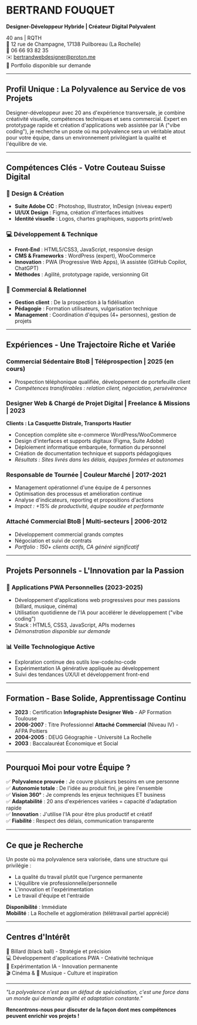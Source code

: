 # BERTRAND FOUQUET
**Designer-Développeur Hybride | Créateur Digital Polyvalent**

40 ans | RQTH  
📍 12 rue de Champagne, 17138 Puilboreau (La Rochelle)  
📱 06 66 93 82 35  
✉️ bertrandwebdesigner@proton.me  
🔗 Portfolio disponible sur demande

---

## **Profil Unique : La Polyvalence au Service de vos Projets**

Designer-développeur avec 20 ans d'expérience transversale, je combine créativité visuelle, compétences techniques et sens commercial. Expert en prototypage rapide et création d'applications web assistée par IA ("vibe coding"), je recherche un poste où ma polyvalence sera un véritable atout pour votre équipe, dans un environnement privilégiant la qualité et l'équilibre de vie.

---

## **Compétences Clés - Votre Couteau Suisse Digital**

### 🎨 **Design & Création**
- **Suite Adobe CC** : Photoshop, Illustrator, InDesign (niveau expert)
- **UI/UX Design** : Figma, création d'interfaces intuitives
- **Identité visuelle** : Logos, chartes graphiques, supports print/web

### 💻 **Développement & Technique**
- **Front-End** : HTML5/CSS3, JavaScript, responsive design
- **CMS & Frameworks** : WordPress (expert), WooCommerce
- **Innovation** : PWA (Progressive Web Apps), IA assistée (GitHub Copilot, ChatGPT)
- **Méthodes** : Agilité, prototypage rapide, versionning Git

### 🤝 **Commercial & Relationnel**
- **Gestion client** : De la prospection à la fidélisation
- **Pédagogie** : Formation utilisateurs, vulgarisation technique
- **Management** : Coordination d'équipes (4+ personnes), gestion de projets

---

## **Expériences - Une Trajectoire Riche et Variée**

### **Commercial Sédentaire BtoB** | Téléprospection | 2025 (en cours)
- Prospection téléphonique qualifiée, développement de portefeuille client
- *Compétences transférables : relation client, négociation, persévérance*

### **Designer Web & Chargé de Projet Digital** | Freelance & Missions | 2023
**Clients : La Casquette Distrale, Transports Hautier**
- Conception complète site e-commerce WordPress/WooCommerce
- Design d'interfaces et supports digitaux (Figma, Suite Adobe)
- Déploiement informatique embarquée, formation du personnel
- Création de documentation technique et supports pédagogiques
- *Résultats : Sites livrés dans les délais, équipes formées et autonomes*

### **Responsable de Tournée** | Couleur Marché | 2017-2021
- Management opérationnel d'une équipe de 4 personnes
- Optimisation des processus et amélioration continue
- Analyse d'indicateurs, reporting et propositions d'actions
- *Impact : +15% de productivité, équipe soudée et performante*

### **Attaché Commercial BtoB** | Multi-secteurs | 2006-2012
- Développement commercial grands comptes
- Négociation et suivi de contrats
- *Portfolio : 150+ clients actifs, CA généré significatif*

---

## **Projets Personnels - L'Innovation par la Passion**

### 🚀 **Applications PWA Personnelles** (2023-2025)
- Développement d'applications web progressives pour mes passions (billard, musique, cinéma)
- Utilisation quotidienne de l'IA pour accélérer le développement ("vibe coding")
- Stack : HTML5, CSS3, JavaScript, APIs modernes
- *Démonstration disponible sur demande*

### 📊 **Veille Technologique Active**
- Exploration continue des outils low-code/no-code
- Expérimentation IA générative appliquée au développement
- Suivi des tendances UX/UI et développement front-end

---

## **Formation - Base Solide, Apprentissage Continu**

- **2023** : Certification **Infographiste Designer Web** - AP Formation Toulouse
- **2006-2007** : Titre Professionnel **Attaché Commercial** (Niveau IV) - AFPA Poitiers
- **2004-2005** : DEUG Géographie - Université La Rochelle
- **2003** : Baccalauréat Économique et Social

---

## **Pourquoi Moi pour votre Équipe ?**

✅ **Polyvalence prouvée** : Je couvre plusieurs besoins en une personne  
✅ **Autonomie totale** : De l'idée au produit fini, je gère l'ensemble  
✅ **Vision 360°** : Je comprends les enjeux techniques ET business  
✅ **Adaptabilité** : 20 ans d'expériences variées = capacité d'adaptation rapide  
✅ **Innovation** : J'utilise l'IA pour être plus productif et créatif  
✅ **Fiabilité** : Respect des délais, communication transparente

---

## **Ce que je Recherche**

Un poste où ma polyvalence sera valorisée, dans une structure qui privilégie :
- La qualité du travail plutôt que l'urgence permanente
- L'équilibre vie professionnelle/personnelle
- L'innovation et l'expérimentation
- Le travail d'équipe et l'entraide

**Disponibilité** : Immédiate  
**Mobilité** : La Rochelle et agglomération (télétravail partiel apprécié)

---

## **Centres d'Intérêt**

🎱 Billard (black ball) - Stratégie et précision  
💻 Développement d'applications PWA - Créativité technique  
🤖 Expérimentation IA - Innovation permanente  
🎬 Cinéma & 🎵 Musique - Culture et inspiration

---

*"La polyvalence n'est pas un défaut de spécialisation, c'est une force dans un monde qui demande agilité et adaptation constante."*

**Rencontrons-nous pour discuter de la façon dont mes compétences peuvent enrichir vos projets !**